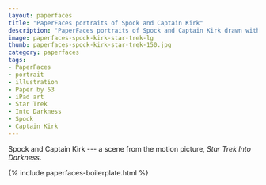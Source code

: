 ```yaml
---
layout: paperfaces
title: "PaperFaces portraits of Spock and Captain Kirk"
description: "PaperFaces portraits of Spock and Captain Kirk drawn with Paper by 53 on an iPad."
image: paperfaces-spock-kirk-star-trek-lg
thumb: paperfaces-spock-kirk-star-trek-150.jpg
category: paperfaces
tags: 
- PaperFaces
- portrait
- illustration
- Paper by 53
- iPad art
- Star Trek
- Into Darkness
- Spock
- Captain Kirk
---
```


Spock and Captain Kirk --- a scene from the motion picture, *Star Trek Into Darkness*.

{% include paperfaces-boilerplate.html %}